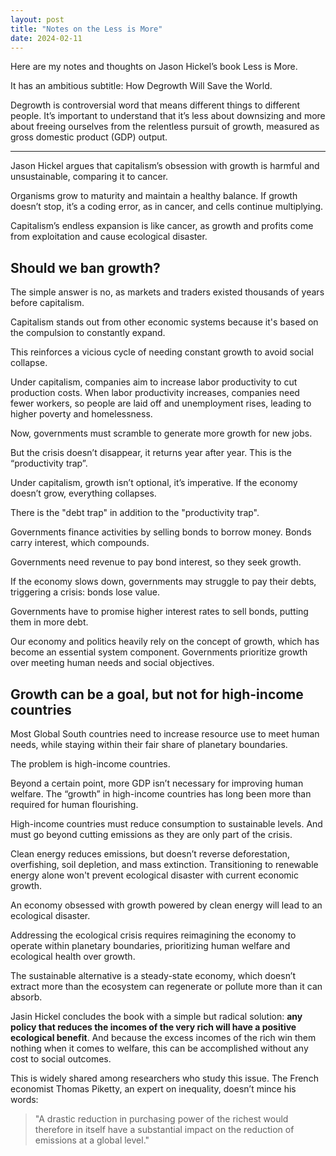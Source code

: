 ```yaml
---
layout: post
title: "Notes on the Less is More"
date: 2024-02-11
---
```


Here are my notes and thoughts on Jason Hickel’s book Less is More.

It has an ambitious subtitle: How Degrowth Will Save the World.

Degrowth is controversial word that means different things to different people. It’s important to understand that it’s less about downsizing and more about freeing ourselves from the relentless pursuit of growth, measured as gross domestic product (GDP) output.

****

Jason Hickel argues that capitalism’s obsession with growth is harmful and unsustainable, comparing it to cancer.

Organisms grow to maturity and maintain a healthy balance. If growth doesn’t stop, it’s a coding error, as in cancer, and cells continue multiplying.

Capitalism’s endless expansion is like cancer, as growth and profits come from exploitation and cause ecological disaster.

## Should we ban growth?

The simple answer is no, as markets and traders existed thousands of years before capitalism.

Capitalism stands out from other economic systems because it's based on the compulsion to constantly expand.

This reinforces a vicious cycle of needing constant growth to avoid social collapse.

Under capitalism, companies aim to increase labor productivity to cut production costs. When labor productivity increases, companies need fewer workers, so people are laid off and unemployment rises, leading to higher poverty and homelessness.

Now, governments must scramble to generate more growth for new jobs.

But the crisis doesn’t disappear, it returns year after year. This is the “productivity trap”.

Under capitalism, growth isn’t optional, it’s imperative. If the economy doesn’t grow, everything collapses.

There is the "debt trap" in addition to the "productivity trap".

Governments finance activities by selling bonds to borrow money. Bonds carry interest, which compounds.

Governments need revenue to pay bond interest, so they seek growth.

If the economy slows down, governments may struggle to pay their debts, triggering a crisis: bonds lose value.

Governments have to promise higher interest rates to sell bonds, putting them in more debt.

Our economy and politics heavily rely on the concept of growth, which has become an essential system component. Governments prioritize growth over meeting human needs and social objectives.

## Growth can be a goal, but not for high-income countries

Most Global South countries need to increase resource use to meet human needs, while staying within their fair share of planetary boundaries.

The problem is high-income countries.

Beyond a certain point, more GDP isn’t necessary for improving human welfare. The “growth” in high-income countries has long been more than required for human flourishing.

High-income countries must reduce consumption to sustainable levels. And must go beyond cutting emissions as they are only part of the crisis.

Clean energy reduces emissions, but doesn’t reverse deforestation, overfishing, soil depletion, and mass extinction. Transitioning to renewable energy alone won't prevent ecological disaster with current economic growth.

An economy obsessed with growth powered by clean energy will lead to an ecological disaster.

Addressing the ecological crisis requires reimagining the economy to operate within planetary boundaries, prioritizing human welfare and ecological health over growth.

The sustainable alternative is a steady-state economy, which doesn’t extract more than the ecosystem can regenerate or pollute more than it can absorb.

Jasin Hickel concludes the book with a simple but radical solution: **any policy that reduces the incomes of the very rich will have a positive ecological benefit**. And because the excess incomes of the rich win them nothing when it comes to welfare, this can be accomplished without any cost to social outcomes.

This is widely shared among researchers who study this issue. The French economist Thomas Piketty, an expert on inequality, doesn’t mince his words:

> "A drastic reduction in purchasing power of the richest would therefore in itself have a substantial impact on the reduction of emissions at a global level."
